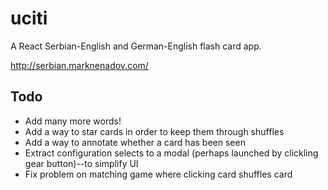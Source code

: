 # uciti

A React Serbian-English and German-English flash card app.

http://serbian.marknenadov.com/

## Todo

* Add many more words!
* Add a way to star cards in order to keep them through shuffles
* Add a way to annotate whether a card has been seen
* Extract configuration selects to a modal (perhaps launched by clickling gear button)--to simplify UI
* Fix problem on matching game where clicking card shuffles card
